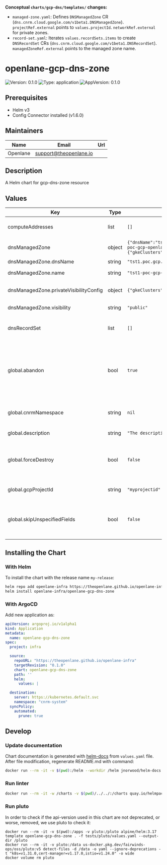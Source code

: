 **Conceptual `charts/gcp-dns/templates/` changes:**
*   `managed-zone.yaml`: Defines `DNSManagedZone` CR (`dns.cnrm.cloud.google.com/v1beta1.DNSManagedZone`). `projectRef.external` points to `values.projectId`. `networkRef.external` for private zones.
*   `record-set.yaml`: Iterates `values.recordSets.items` to create `DNSRecordSet` CRs (`dns.cnrm.cloud.google.com/v1beta1.DNSRecordSet`). `managedZoneRef.external` points to the managed zone name.

# openlane-gcp-dns-zone

![Version: 0.1.0](https://img.shields.io/badge/Version-0.1.0-informational?style=flat-square) ![Type: application](https://img.shields.io/badge/Type-application-informational?style=flat-square) ![AppVersion: 0.1.0](https://img.shields.io/badge/AppVersion-0.1.0-informational?style=flat-square)

## Prerequisites

- Helm v3
- Config Connector installed (v1.6.0)

## Maintainers

| Name | Email | Url |
| ---- | ------ | --- |
| Openlane | <support@theopenlane.io> |  |

## Description

A Helm chart for gcp-dns-zone resource

## Values

| Key | Type | Default | Description |
|-----|------|---------|-------------|
| computeAddresses | list | `[]` | List of compute addresses to create |
| dnsManagedZone | object | `{"dnsName":"tst1.poc.gcp.theopenlane.io.","name":"tst1-poc-gcp-openlane-com","privateVisibilityConfig":{"gkeClusters":[],"networks":[]},"visibility":"public"}` | DNS Managed zone configuration |
| dnsManagedZone.dnsName | string | `"tst1.poc.gcp.theopenlane.io."` | The name of DNS |
| dnsManagedZone.name | string | `"tst1-poc-gcp-openlane-com"` | The name of dnsManagedZone |
| dnsManagedZone.privateVisibilityConfig | object | `{"gkeClusters":[],"networks":[]}` | The configuration of private DNS zone |
| dnsManagedZone.visibility | string | `"public"` | The visibility of the DNS zone |
| dnsRecordSet | list | `[]` | DNS Records to create. Possible records: A, CNAME and NS |
| global.abandon | bool | `true` | Abandon resource if the manifests are deleted. Allow deleting a resource from config connector without deleting it from GCP |
| global.cnrmNamespace | string | `nil` | Allows to deploy in another namespace than the release one |
| global.description | string | `"The description of the dns-zone resource"` | Dns zone descriptions |
| global.forceDestroy | bool | `false` | Force the deletion of the objects created within the dns zone first, then deletes the dns-zone. |
| global.gcpProjectId | string | `"myprojectid"` | Project ID where to deploy the cluster |
| global.skipUnspecifiedFields | bool | `false` | This skips populating unspecified fields into the Kubernetes resource spec. |

## Installing the Chart

### With Helm

To install the chart with the release name `my-release`:

```bash
helm repo add openlane-infra https://theopenlane.github.io/openlane-infra
helm install openlane-infra/openlane-gcp-dns-zone
```

### With ArgoCD

Add new application as:

```yaml
apiVersion: argoproj.io/v1alpha1
kind: Application
metadata:
  name: openlane-gcp-dns-zone
spec:
  project: infra

  source:
    repoURL: "https://theopenlane.github.io/openlane-infra"
    targetRevision: "0.1.0"
    chart: openlane-gcp-dns-zone
    path: ''
    helm:
      values: |

  destination:
    server: https://kubernetes.default.svc
    namespace: "cnrm-system"
  syncPolicy:
    automated:
      prune: true
```

## Develop

### Update documentation

Chart documentation is generated with [helm-docs](https://github.com/norwoodj/helm-docs) from `values.yaml` file.
After file modification, regenerate README.md with command:

```bash
docker run --rm -it -v $(pwd):/helm --workdir /helm jnorwood/helm-docs:v1.14.2 helm-docs
```

### Run linter

```bash
docker run --rm -it -w /charts -v $(pwd)/../../:/charts quay.io/helmpack/chart-testing:v3.12.0 ct lint --charts /charts/charts/openlane-gcp-dns-zone --config /charts/charts/openlane-gcp-dns-zone/ct.yaml
```

### Run pluto

In order to check if the api-version used in this chart are not deprecated, or worse, removed, we use pluto to check it:

```
docker run --rm -it -v $(pwd):/apps -v pluto:/pluto alpine/helm:3.17 template openlane-gcp-dns-zone . -f tests/pluto/values.yaml --output-dir /pluto
docker run --rm -it -v pluto:/data us-docker.pkg.dev/fairwinds-ops/oss/pluto:v5 detect-files -d /data -o yaml --ignore-deprecations -t "k8s=v1.31.0,cert-manager=v1.17.0,istio=v1.24.0" -o wide
docker volume rm pluto
```


